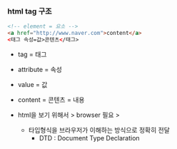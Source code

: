 ### html tag 구조

```html
<!-- element = 요소 -->
<a href="http://www.naver.com">content</a>
<태그 속성=값>콘텐츠</태그>
```

- tag = 태그
- attribute = 속성
- value = 값
- content = 콘텐츠 = 내용

- html을 보기 위해서 > browser 필요 >
  - 타입형식을 브라우저가 이해하는 방식으로 정확히 전달
    - DTD : Document Type Declaration
